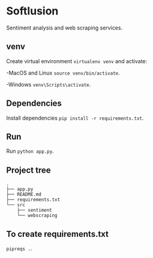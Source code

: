 # Softlusion

Sentiment analysis and web scraping services. 

## venv

Create virtual environment `virtualenv venv` and activate:

-MacOS and Linux `source venv/bin/activate`.

-Windows `venv\Scripts\activate`.

## Dependencies

Install dependencies `pip install -r requirements.txt`.

## Run

Run `python app.py`.

## Project tree


```
.
├── app.py
├── README.md
├── requirements.txt
└── src
    ├── sentiment
    └── webscraping
```

## To create requirements.txt

`pipreqs .`.
